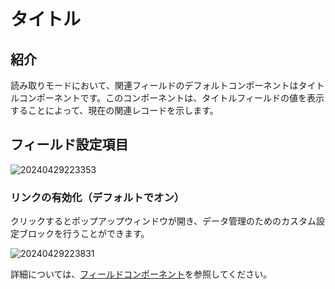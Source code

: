 # タイトル

## 紹介

読み取りモードにおいて、関連フィールドのデフォルトコンポーネントはタイトルコンポーネントです。このコンポーネントは、タイトルフィールドの値を表示することによって、現在の関連レコードを示します。

## フィールド設定項目

![20240429223353](https://static-docs.nocobase.com/20240429223353.png)

### リンクの有効化（デフォルトでオン）

クリックするとポップアップウィンドウが開き、データ管理のためのカスタム設定ブロックを行うことができます。

![20240429223831](https://static-docs.nocobase.com/20240429223831.png)

詳細については、[フィールドコンポーネント](/handbook/ui/fields/association-field)を参照してください。

